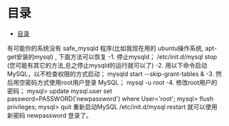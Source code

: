 # 目录
- [目录](../readme.md)

有可能你的系统没有 safe_mysqld 程序(比如我现在用的 ubuntu操作系统, apt-get安装的mysql) , 下面方法可以恢复
-1. 停止mysqld； 
/etc/init.d/mysql stop
(您可能有其它的方法,总之停止mysqld的运行就可以了)
-2. 用以下命令启动MySQL，以不检查权限的方式启动； 
mysqld start --skip-grant-tables &
-3. 然后用空密码方式使用root用户登录 MySQL； 
mysql -u root
-4. 修改root用户的密码； 
mysql> update mysql.user set password=PASSWORD('newpassword') where User='root'; 
mysql> flush privileges; 
mysql> quit 
重新启动MySQL
/etc/init.d/mysql restart
就可以使用新密码 newpassword 登录了。